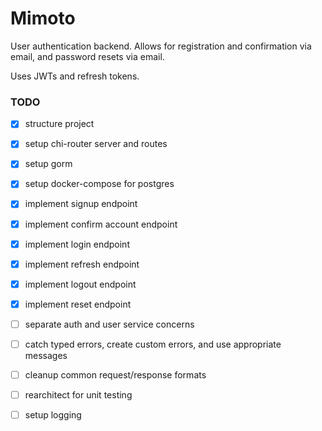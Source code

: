 # Mimoto

User authentication backend. Allows for registration and confirmation via email, and password resets via email.

Uses JWTs and refresh tokens.


### TODO
- [x] structure project
- [x] setup chi-router server and routes
- [x] setup gorm
- [x] setup docker-compose for postgres
- [x] implement signup endpoint
- [x] implement confirm account endpoint
- [x] implement login endpoint
- [x] implement refresh endpoint
- [x] implement logout endpoint
- [x] implement reset endpoint


- [ ] separate auth and user service concerns
- [ ] catch typed errors, create custom errors, and use appropriate messages
- [ ] cleanup common request/response formats
- [ ] rearchitect for unit testing
- [ ] setup logging